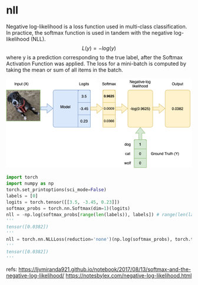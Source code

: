 # nll

Negative log-likelihood is a loss function used in multi-class classification. In practice, the softmax function is used in tandem with the negative log-likelihood (NLL).
$$L(y) = -log(y)$$
where y is a prediction corresponding to the true label, after the Softmax Activation Function was applied. The loss for a mini-batch is computed by taking the mean or sum of all items in the batch.

![](./nll/1.png)

```python
import torch
import numpy as np
torch.set_printoptions(sci_mode=False)
labels = [0]
logits = torch.tensor([[3.5, -3.45, 0.23]])
softmax_probs = torch.nn.Softmax(dim=1)(logits)
nll = -np.log(softmax_probs[range(len(labels)), labels]) # range(len(labels))是样本的id
'''
tensor([0.0382])
'''
nll = torch.nn.NLLLoss(reduction='none')(np.log(softmax_probs), torch.tensor(labels))
'''
tensor([0.0382])
'''
```








refs:
https://ljvmiranda921.github.io/notebook/2017/08/13/softmax-and-the-negative-log-likelihood/
https://notesbylex.com/negative-log-likelihood.html